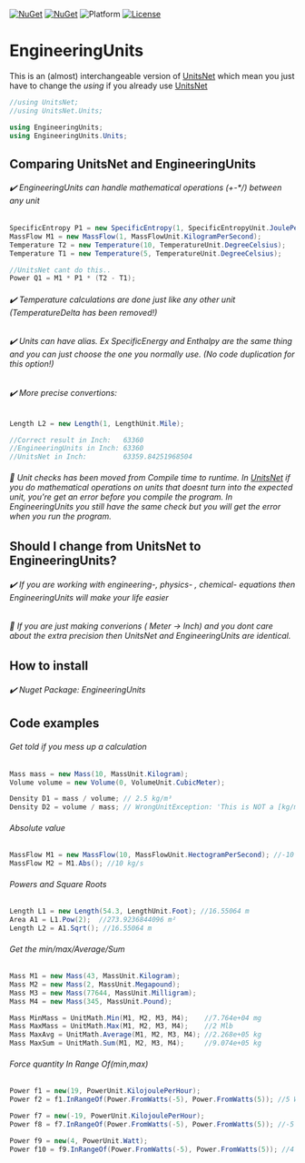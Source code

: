 [![NuGet](https://img.shields.io/nuget/v/EngineeringUnits)](https://www.nuget.org/packages/EngineeringUnits/)
[![NuGet](https://img.shields.io/nuget/dt/EngineeringUnits)](https://www.nuget.org/packages/EngineeringUnits/)
![Platform](https://img.shields.io/badge/Platform-64%2F32bit-brightgreen)
[![License](https://img.shields.io/github/license/MadsKirkFoged/SharpFluids)](https://github.com/MadsKirkFoged/EngineeringUnits/blob/master/LICENSE)

# EngineeringUnits


This is an (almost) interchangeable version of [UnitsNet](https://github.com/angularsen/UnitsNet) which mean you just have to change the *using* if you already use [UnitsNet](https://github.com/angularsen/UnitsNet)

```C#
//using UnitsNet;
//using UnitsNet.Units;

using EngineeringUnits;
using EngineeringUnits.Units;
```



## Comparing UnitsNet and EngineeringUnits


###### :heavy_check_mark: EngineeringUnits can handle mathematical operations (+-*/) between any unit

```C#
SpecificEntropy P1 = new SpecificEntropy(1, SpecificEntropyUnit.JoulePerKilogramKelvin);
MassFlow M1 = new MassFlow(1, MassFlowUnit.KilogramPerSecond);
Temperature T2 = new Temperature(10, TemperatureUnit.DegreeCelsius);
Temperature T1 = new Temperature(5, TemperatureUnit.DegreeCelsius);

//UnitsNet cant do this..
Power Q1 = M1 * P1 * (T2 - T1);
```

###### :heavy_check_mark: Temperature calculations are done just like any other unit (TemperatureDelta has been removed!)
###### :heavy_check_mark: Units can have alias. Ex *SpecificEnergy* and *Enthalpy* are the same thing and you can just choose the one you normally use. (No code duplication for this option!)
###### :heavy_check_mark: More precise convertions:
```C#
Length L2 = new Length(1, LengthUnit.Mile);

//Correct result in Inch:   63360
//EngineeringUnits in Inch: 63360
//UnitsNet in Inch:         63359.84251968504
```

###### :triangular_flag_on_post: Unit checks has been moved from Compile time to runtime. In [UnitsNet](https://github.com/angularsen/UnitsNet) if you do mathematical operations on units that doesnt turn into the expected unit, you're get an error before you compile the program. In EngineeringUnits you still have the same check but you will get the error when you run the program.



## Should I change from UnitsNet to EngineeringUnits?


###### :heavy_check_mark: If you are working with engineering-, physics- , chemical- equations then EngineeringUnits will make your life easier
###### :triangular_flag_on_post: If you are just making converions ( Meter -> Inch) and you dont care about the extra precision then UnitsNet and EngineeringUnits are identical.


## How to install

###### :heavy_check_mark: Nuget Package: EngineeringUnits

## Code examples

###### Get told if you mess up a calculation
```C#
Mass mass = new Mass(10, MassUnit.Kilogram);
Volume volume = new Volume(0, VolumeUnit.CubicMeter);

Density D1 = mass / volume; // 2.5 kg/m³
Density D2 = volume / mass; // WrongUnitException: 'This is NOT a [kg/m³] as expected! Your Unit is a [m³/kg]'
```
###### Absolute value
```C#
MassFlow M1 = new MassFlow(10, MassFlowUnit.HectogramPerSecond); //-10 kg/s
MassFlow M2 = M1.Abs(); //10 kg/s                   
```

###### Powers and Square Roots
```C#
Length L1 = new Length(54.3, LengthUnit.Foot); //16.55064 m
Area A1 = L1.Pow(2);  //273.9236844096 m²    
Length L2 = A1.Sqrt(); //16.55064 m               
```

###### Get the min/max/Average/Sum
```C#
Mass M1 = new Mass(43, MassUnit.Kilogram);
Mass M2 = new Mass(2, MassUnit.Megapound);
Mass M3 = new Mass(77644, MassUnit.Milligram);
Mass M4 = new Mass(345, MassUnit.Pound);

Mass MinMass = UnitMath.Min(M1, M2, M3, M4);    //7.764e+04 mg
Mass MaxMass = UnitMath.Max(M1, M2, M3, M4);    //2 Mlb
Mass MaxAvg = UnitMath.Average(M1, M2, M3, M4); //2.268e+05 kg
Mass MaxSum = UnitMath.Sum(M1, M2, M3, M4);     //9.074e+05 kg

```

###### Force quantity In Range Of(min,max)
```C#
Power f1 = new(19, PowerUnit.KilojoulePerHour);
Power f2 = f1.InRangeOf(Power.FromWatts(-5), Power.FromWatts(5)); //5 W

Power f7 = new(-19, PowerUnit.KilojoulePerHour);
Power f8 = f7.InRangeOf(Power.FromWatts(-5), Power.FromWatts(5)); //-5 W

Power f9 = new(4, PowerUnit.Watt);
Power f10 = f9.InRangeOf(Power.FromWatts(-5), Power.FromWatts(5)); //4 W

```

